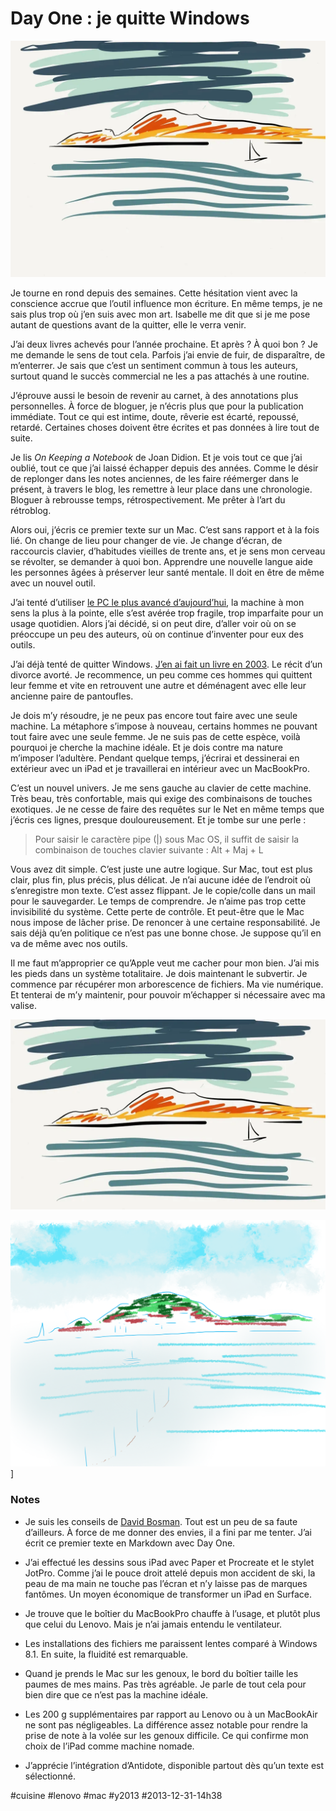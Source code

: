 # Day One : je quitte Windows

![](_i/quit-image.webp)

Je tourne en rond depuis des semaines. Cette hésitation vient avec la conscience accrue que l’outil influence mon écriture. En même temps, je ne sais plus trop où j’en suis avec mon art. Isabelle me dit que si je me pose autant de questions avant de la quitter, elle le verra venir.

J’ai deux livres achevés pour l’année prochaine. Et après ? À quoi bon ? Je me demande le sens de tout cela. Parfois j’ai envie de fuir, de disparaître, de m’enterrer. Je sais que c’est un sentiment commun à tous les auteurs, surtout quand le succès commercial ne les a pas attachés à une routine.

J’éprouve aussi le besoin de revenir au carnet, à des annotations plus personnelles. À force de bloguer, je n’écris plus que pour la publication immédiate. Tout ce qui est intime, doute, rêverie est écarté, repoussé, retardé. Certaines choses doivent être écrites et pas données à lire tout de suite.

Je lis *On Keeping a Notebook* de Joan Didion. Et je vois tout ce que j’ai oublié, tout ce que j’ai laissé échapper depuis des années. Comme le désir de replonger dans les notes anciennes, de les faire réémerger dans le présent, à travers le blog, les remettre à leur place dans une chronologie. Bloguer à rebrousse temps, rétrospectivement. Me prêter à l’art du rétroblog.

Alors oui, j’écris ce premier texte sur un Mac. C’est sans rapport et à la fois lié. On change de lieu pour changer de vie. Je change d’écran, de raccourcis clavier, d’habitudes vieilles de trente ans, et je sens mon cerveau se révolter, se demander à quoi bon. Apprendre une nouvelle langue aide les personnes âgées à préserver leur santé mentale. Il doit en être de même avec un nouvel outil.

J’ai tenté d’utiliser [le PC le plus avancé d’aujourd’hui](#lenovo), la machine à mon sens la plus à la pointe, elle s’est avérée trop fragile, trop imparfaite pour un usage quotidien. Alors j’ai décidé, si on peut dire, d’aller voir où on se préoccupe un peu des auteurs, où on continue d’inventer pour eux des outils.

J’ai déjà tenté de quitter Windows. [J’en ai fait un livre en 2003](../../2010/11/richard-stallman.md). Le récit d’un divorce avorté. Je recommence, un peu comme ces hommes qui quittent leur femme et vite en retrouvent une autre et déménagent avec elle leur ancienne paire de pantoufles.

Je dois m’y résoudre, je ne peux pas encore tout faire avec une seule machine. La métaphore s’impose à nouveau, certains hommes ne pouvant tout faire avec une seule femme. Je ne suis pas de cette espèce, voilà pourquoi je cherche la machine idéale. Et je dois contre ma nature m’imposer l’adultère. Pendant quelque temps, j’écrirai et dessinerai en extérieur avec un iPad et je travaillerai en intérieur avec un MacBookPro.

C’est un nouvel univers. Je me sens gauche au clavier de cette machine. Très beau, très confortable, mais qui exige des combinaisons de touches exotiques. Je ne cesse de faire des requêtes sur le Net en même temps que j’écris ces lignes, presque douloureusement. Et je tombe sur une perle :

>Pour saisir le caractère pipe (|) sous Mac OS, il suffit de saisir la combinaison de touches clavier suivante : Alt + Maj + L

Vous avez dit simple. C’est juste une autre logique. Sur Mac, tout est plus clair, plus fin, plus précis, plus délicat. Je n’ai aucune idée de l’endroit où s’enregistre mon texte. C’est assez flippant. Je le copie/colle dans un mail pour le sauvegarder. Le temps de comprendre. Je n’aime pas trop cette invisibilité du système. Cette perte de contrôle. Et peut-être que le Mac nous impose de lâcher prise. De renoncer à une certaine responsabilité. Je sais déjà qu’en politique ce n’est pas une bonne chose. Je suppose qu’il en va de même avec nos outils.

Il me faut m’approprier ce qu’Apple veut me cacher pour mon bien. J’ai mis les pieds dans un système totalitaire. Je dois maintenant le subvertir. Je commence par récupérer mon arborescence de fichiers. Ma vie numérique. Et tenterai de m’y maintenir, pour pouvoir m’échapper si nécessaire avec ma valise.

![Sète - Paper](_i/image-e1388496416867.webp)

![Sete - Procreate](_i/procreate_sete-e1388496552908.png)]

### Notes

* Je suis les conseils de [David Bosman](http://davidbosman.fr/blog/). Tout est un peu de sa faute d’ailleurs. À force de me donner des envies, il a fini par me tenter. J’ai écrit ce premier texte en Markdown avec Day One.

* J’ai effectué les dessins sous iPad avec Paper et Procreate et le stylet JotPro. Comme j’ai le pouce droit attelé depuis mon accident de ski, la peau de ma main ne touche pas l’écran et n’y laisse pas de marques fantômes. Un moyen économique de transformer un iPad en Surface.

* Je trouve que le boîtier du MacBookPro chauffe à l’usage, et plutôt plus que celui du Lenovo. Mais je n’ai jamais entendu le ventilateur.

* Les installations des fichiers me paraissent lentes comparé à Windows 8.1. En suite, la fluidité est remarquable.

* Quand je prends le Mac sur les genoux, le bord du boîtier taille les paumes de mes mains. Pas très agréable. Je parle de tout cela pour bien dire que ce n’est pas la machine idéale.

* Les 200 g supplémentaires par rapport au Lenovo ou à un MacBookAir ne sont pas négligeables. La différence assez notable pour rendre la prise de note à la volée sur les genoux difficile. Ce qui confirme mon choix de l’iPad comme machine nomade.

* J’apprécie l’intégration d’Antidote, disponible partout dès qu’un texte est sélectionné.

#cuisine #lenovo #mac #y2013 #2013-12-31-14h38
